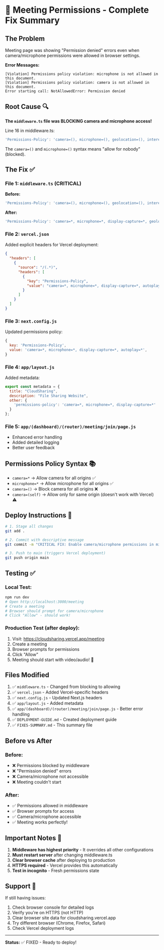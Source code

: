 # 🎯 Meeting Permissions - Complete Fix Summary

## The Problem
Meeting page was showing "Permission denied" errors even when camera/microphone permissions were allowed in browser settings.

**Error Messages:**
```
[Violation] Permissions policy violation: microphone is not allowed in this document.
[Violation] Permissions policy violation: camera is not allowed in this document.
Error starting call: NotAllowedError: Permission denied
```

## Root Cause 🔍

**The `middleware.ts` file was BLOCKING camera and microphone access!**

Line 16 in middleware.ts:
```typescript
'Permissions-Policy': 'camera=(), microphone=(), geolocation=(), interest-cohort=()'
```

The `camera=()` and `microphone=()` syntax means "allow for nobody" (blocked).

## The Fix ✅

### File 1: `middleware.ts` (CRITICAL)
**Before:**
```typescript
'Permissions-Policy': 'camera=(), microphone=(), geolocation=(), interest-cohort=()'
```

**After:**
```typescript
'Permissions-Policy': 'camera=*, microphone=*, display-capture=*, geolocation=(), interest-cohort=()'
```

### File 2: `vercel.json`
Added explicit headers for Vercel deployment:
```json
{
  "headers": [
    {
      "source": "/(.*)",
      "headers": [
        {
          "key": "Permissions-Policy",
          "value": "camera=*, microphone=*, display-capture=*, autoplay=*"
        }
      ]
    }
  ]
}
```

### File 3: `next.config.js`
Updated permissions policy:
```javascript
{
  key: 'Permissions-Policy',
  value: 'camera=*, microphone=*, display-capture=*, autoplay=*',
}
```

### File 4: `app/layout.js`
Added metadata:
```javascript
export const metadata = {
  title: "CloudSharing",
  description: "File Sharing Website",
  other: {
    'permissions-policy': 'camera=*, microphone=*, display-capture=*'
  }
};
```

### File 5: `app/(dashboard)/(router)/meeting/join/page.js`
- Enhanced error handling
- Added detailed logging
- Better user feedback

## Permissions Policy Syntax 📚

- `camera=*` → Allow camera for all origins ✅
- `microphone=*` → Allow microphone for all origins ✅
- `camera=()` → Block camera for all origins ❌
- `camera=(self)` → Allow only for same origin (doesn't work with Vercel) ⚠️

## Deploy Instructions 🚀

```bash
# 1. Stage all changes
git add .

# 2. Commit with descriptive message
git commit -m "CRITICAL FIX: Enable camera/microphone permissions in middleware"

# 3. Push to main (triggers Vercel deployment)
git push origin main
```

## Testing ✅

### Local Test:
```bash
npm run dev
# Open http://localhost:3000/meeting
# Create a meeting
# Browser should prompt for camera/microphone
# Click "Allow" - should work!
```

### Production Test (after deploy):
1. Visit: https://cloudsharing.vercel.app/meeting
2. Create a meeting
3. Browser prompts for permissions
4. Click "Allow"
5. Meeting should start with video/audio! 🎉

## Files Modified

1. ✅ `middleware.ts` - Changed from blocking to allowing
2. ✅ `vercel.json` - Added Vercel-specific headers
3. ✅ `next.config.js` - Updated Next.js headers
4. ✅ `app/layout.js` - Added metadata
5. ✅ `app/(dashboard)/(router)/meeting/join/page.js` - Better error handling
6. ✅ `DEPLOYMENT-GUIDE.md` - Created deployment guide
7. ✅ `FIXES-SUMMARY.md` - This summary file

## Before vs After

### Before:
- ❌ Permissions blocked by middleware
- ❌ "Permission denied" errors
- ❌ Camera/microphone not accessible
- ❌ Meeting couldn't start

### After:
- ✅ Permissions allowed in middleware
- ✅ Browser prompts for access
- ✅ Camera/microphone accessible
- ✅ Meeting works perfectly!

## Important Notes 📝

1. **Middleware has highest priority** - It overrides all other configurations
2. **Must restart server** after changing middleware.ts
3. **Clear browser cache** after deploying to production
4. **HTTPS required** - Vercel provides this automatically
5. **Test in incognito** - Fresh permissions state

## Support 💬

If still having issues:
1. Check browser console for detailed logs
2. Verify you're on HTTPS (not HTTP)
3. Clear browser site data for cloudsharing.vercel.app
4. Try different browser (Chrome, Firefox, Safari)
5. Check Vercel deployment logs

---

**Status:** ✅ FIXED - Ready to deploy!
